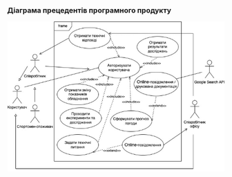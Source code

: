 ### Діаграма прецедентів програмного продукту
![](https://github.com/oleksandrblazhko/ai201-tsigankova/blob/ai201-tsigankova_with_laboratory_work_2/1-SoftwareRequirements/1.3-SoftwareUserRequirements/1.3.3-UseCaseDiagram/UserCase.jpeg)
